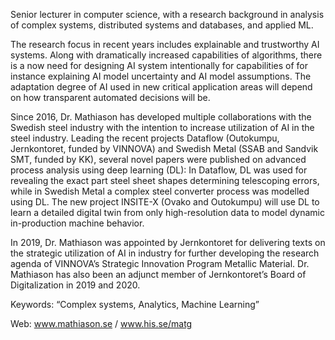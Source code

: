 Senior lecturer in computer science, with a research background in analysis of complex systems, distributed systems and databases, and applied ML.

The research focus in recent years includes explainable and trustworthy AI systems. Along with dramatically increased capabilities of algorithms, there is a now need for designing AI system intentionally for capabilities of for instance explaining AI model uncertainty and AI model assumptions. The adaptation degree of AI used in  new critical application areas will depend on how transparent automated decisions will be.

Since 2016, Dr. Mathiason has developed multiple collaborations with the Swedish steel industry with the intention to increase utilization of AI in the steel industry. Leading the recent projects Dataflow (Outokumpu, Jernkontoret, funded by VINNOVA) and Swedish Metal (SSAB and Sandvik SMT, funded by KK), several novel papers were published on advanced process analysis using deep learning (DL): In Dataflow, DL was used for revealing the exact part steel sheet shapes determining telescoping errors, while in Swedish Metal a complex steel converter process was modelled using DL. The new project INSITE-X (Ovako and Outokumpu) will use DL to learn a detailed digital twin from only high-resolution data to model dynamic in-production machine behavior.

In 2019, Dr. Mathiason was appointed by Jernkontoret for delivering texts on the strategic utilization of AI in industry for further developing the research agenda of VINNOVA’s Strategic Innovation Program Metallic Material. Dr. Mathiason has also been an adjunct member of Jernkontoret’s Board of Digitalization in 2019 and 2020.

Keywords: “Complex systems, Analytics, Machine Learning”

Web: www.mathiason.se / www.his.se/matg

<!---

- 👋 Hi, I’m @gunnarmathiason
- 👀 I’m interested in ...
- 🌱 I’m currently learning ...
- 💞️ I’m looking to collaborate on ...
- 📫 How to reach me ...

gunnarmathiason/gunnarmathiason is a ✨ special ✨ repository because its `README.md` (this file) appears on your GitHub profile.
You can click the Preview link to take a look at your changes.
--->
